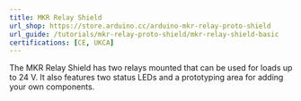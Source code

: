 ```yaml
---
title: MKR Relay Shield
url_shop: https://store.arduino.cc/arduino-mkr-relay-proto-shield
url_guide: /tutorials/mkr-relay-proto-shield/mkr-relay-shield-basic
certifications: [CE, UKCA]
---
```


The MKR Relay Shield has two relays mounted that can be used for loads up to 24 V. It also features two status LEDs and a prototyping area for adding your own components.

